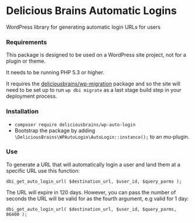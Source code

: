 # Delicious Brains Automatic Logins

WordPress library for generating automatic login URLs for users

### Requirements

This package is designed to be used on a WordPress site project, not for a plugin or theme. 

It needs to be running PHP 5.3 or higher.

It requires the [deliciousbrains/wp-migration](https://github.com/deliciousbrains/wp-migrations) package and so the site will need to be set up to run `wp dbi migrate` as a last stage build step in your deployment process.

### Installation

- `composer require deliciousbrains/wp-auto-login`
- Bootstrap the package by adding `\DeliciousBrains\WPAutoLogin\AutoLogin::instance();` to an mu-plugin.

### Use

To generate a URL that will automatically login a user and land them at a specific URL use this function:

`dbi_get_auto_login_url( $destination_url, $user_id, $query_parms );`

The URL will expire in 120 days. However, you can pass the number of seconds the URL will be valid for as the fourth argument, e.g valid for 1 day:

`dbi_get_auto_login_url( $destination_url, $user_id, $query_parms, 86400 );`
